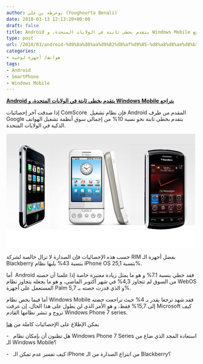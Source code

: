 ```yaml
---
author: يوغرطة بن علي (Youghourta Benali)
date: 2010-03-13 12:13:20+00:00
draft: false
title: Android يتقدم بخطى ثابتة في الولايات المتحدة، و Windows Mobile يتراجع
type: post
url: /2010/03/android-%d9%8a%d8%aa%d9%82%d8%af%d9%85-%d8%a8%d8%ae%d8%b7%d9%89-%d8%ab%d8%a7%d8%a8%d8%aa%d8%a9-%d9%81%d9%8a-%d8%a7%d9%84%d9%88%d9%84%d8%a7%d9%8a%d8%a7%d8%aa-%d8%a7%d9%84%d9%85%d8%aa%d8%ad%d8%af%d8%a9/
categories:
- هواتف/ أجهزة لوحية
tags:
- Android
- SmartPhone
- Windows Mobile
---
```


[**Android يتقدم بخطى ثابتة في الولايات المتحدة، و Windows Mobile يتراجع**](https://www.it-scoop.com/2010/03/android-%d9%8a%d8%aa%d9%82%d8%af%d9%85-%d8%a8%d8%ae%d8%b7%d9%89-%d8%ab%d8%a7%d8%a8%d8%aa%d8%a9-%d9%81%d9%8a-%d8%a7%d9%84%d9%88%d9%84%d8%a7%d9%8a%d8%a7%d8%aa-%d8%a7%d9%84%d9%85%d8%aa%d8%ad%d8%af%d8%a9/)


إذا صدقت آخر إحصائيات ComScore  فإن نظام تشغيل Android المقدم من طرف Google يتقدم بخطى ثابتة نحو نسبة 10% من إجمالي سوق أنظمة تشغيل الهواتف الذكية في الولايات المتحدة.

[![](smartphones.jpg)
](https://www.it-scoop.com/2010/03/android-%d9%8a%d8%aa%d9%82%d8%af%d9%85-%d8%a8%d8%ae%d8%b7%d9%89-%d8%ab%d8%a7%d8%a8%d8%aa%d8%a9-%d9%81%d9%8a-%d8%a7%d9%84%d9%88%d9%84%d8%a7%d9%8a%d8%a7%d8%aa-%d8%a7%d9%84%d9%85%d8%aa%d8%ad%d8%af%d8%a9/)

حسب هذه الإحصائيات فإن الصدارة لا تزال خالصة لشركة RIM بفضل أجهزة الـ Blackberry بنسبة 43% يليها نظام iPhone OS بنسبة 25,1%.

أما  Android فقد حظي بنسبة 7.1% و هو ما يمثل زيادة معتبرة خاصة إذا علمنا أن حصته من السوق لم تتجاوز 4,3% في شهر أكتوبر الماضي، و هو ما يجعله يتجاوز نظام WebOS المستعمل على أجهزة Palm و الذي قدرت حصته بـ 5,7%.

أما فيما يخص نظام Windows Mobile فقد شهد ترجعا يقدر بـ 4% حيث تراجعت حصته إلى 15,7% فقط، و هو الأمر الذي لن يطول على هذا الحال، إن عرفت Microsoft كيف تروج و تنشر نظامها القادم Windows Phone 7 series.

يمكن الإطلاع على الإحصائيات كاملة من [هنا](http://www.comscore.com/Press_Events/Press_Releases/2010/3/comScore_Reports_January_2010_U.S._Mobile_Subscriber_Market_Share)

-   هل تظنون أن بإمكان نظام Windows Phone 7 Series استعادة المجد الذي ضاع من الـ Windows Mobile؟

-   كيف تفسر عدم تمكن الـ iPhone من انتزاع الصدارة من الـ Blackberry؟
